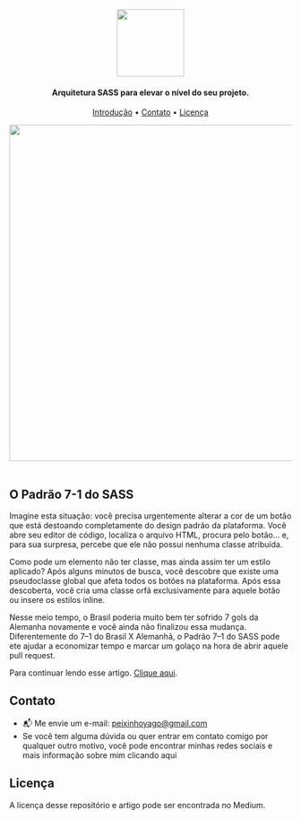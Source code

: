 <div align="center">
      <a href="https://medium.com/@peixinhoyago/padr%C3%A3o-7-1-sass-0f768cb31d89" target="_blank"><img src="https://sass-lang.com/assets/img/styleguide/seal-color.png" align="center" width="120px"/></a>
</div>

<h4 align="center">Arquitetura SASS para elevar o nível do seu projeto.</h4>

<p align="center">
  <a href="#o-padrão-7-1-do-sass">Introdução</a> •
  <a href="#contato">Contato</a> •
  <a href="#licença">Licença</a>
</p>

<div align="center">
  <a href="https://medium.com/@peixinhoyago/padr%C3%A3o-7-1-sass-0f768cb31d89" target="_blank"><img src="https://miro.medium.com/v2/resize:fit:4800/format:webp/1*ah1tBfd32KL47cW-1EtrEQ.png" width="600px"></a>
</div>

<br>

## O Padrão 7-1 do SASS
Imagine esta situação: você precisa urgentemente alterar a cor de um botão que está destoando completamente do design padrão da plataforma. Você abre seu editor de código, localiza o arquivo HTML, procura pelo botão… e, para sua surpresa, percebe que ele não possui nenhuma classe atribuída.

Como pode um elemento não ter classe, mas ainda assim ter um estilo aplicado? Após alguns minutos de busca, você descobre que existe uma pseudoclasse global que afeta todos os botões na plataforma. Após essa descoberta, você cria uma classe orfã exclusivamente para aquele botão ou insere os estilos inline.

Nesse meio tempo, o Brasil poderia muito bem ter sofrido 7 gols da Alemanha novamente e você ainda não finalizou essa mudança. Diferentemente do 7–1 do Brasil X Alemanhã, o Padrão 7–1 do SASS pode ete ajudar a economizar tempo e marcar um golaço na hora de abrir aquele pull request.

Para continuar lendo esse artigo. [Clique aqui](https://medium.com/@peixinhoyago/padr%C3%A3o-7-1-sass-0f768cb31d89).

## Contato

- 📬 Me envie um e-mail: peixinhoyago@gmail.com
- Se você tem alguma dúvida ou quer entrar em contato comigo por qualquer outro motivo, você pode encontrar minhas redes sociais e mais informação sobre mim clicando aqui
  
## Licença
A licença desse repositório e artigo pode ser encontrada no Medium.
